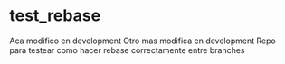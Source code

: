 test_rebase
===========
Aca modifico en development
Otro mas modifica en development
Repo para testear como hacer rebase correctamente entre branches
